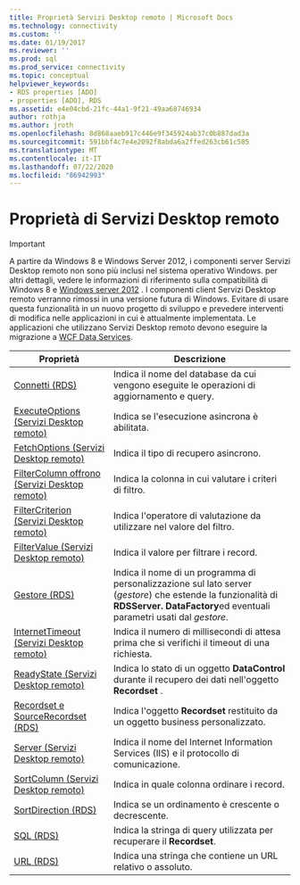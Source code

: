 ```yaml
---
title: Proprietà Servizi Desktop remoto | Microsoft Docs
ms.technology: connectivity
ms.custom: ''
ms.date: 01/19/2017
ms.reviewer: ''
ms.prod: sql
ms.prod_service: connectivity
ms.topic: conceptual
helpviewer_keywords:
- RDS properties [ADO]
- properties [ADO], RDS
ms.assetid: e4e04cbd-21fc-44a1-9f21-49aa68746934
author: rothja
ms.author: jroth
ms.openlocfilehash: 8d868aaeb917c446e9f345924ab37c0b887dad3a
ms.sourcegitcommit: 591bbf4c7e4e2092f8abda6a2ffed263cb61c585
ms.translationtype: MT
ms.contentlocale: it-IT
ms.lasthandoff: 07/22/2020
ms.locfileid: "86942993"
---
```

# <a name="rds-properties"></a>Proprietà di Servizi Desktop remoto
> [!IMPORTANT]
>  A partire da Windows 8 e Windows Server 2012, i componenti server Servizi Desktop remoto non sono più inclusi nel sistema operativo Windows. per altri dettagli, vedere le informazioni di riferimento sulla compatibilità di Windows 8 e [Windows server 2012](https://www.microsoft.com/download/details.aspx?id=27416) . I componenti client Servizi Desktop remoto verranno rimossi in una versione futura di Windows. Evitare di usare questa funzionalità in un nuovo progetto di sviluppo e prevedere interventi di modifica nelle applicazioni in cui è attualmente implementata. Le applicazioni che utilizzano Servizi Desktop remoto devono eseguire la migrazione a [WCF Data Services](https://go.microsoft.com/fwlink/?LinkId=199565).  
  
|Proprietà|Descrizione|  
|-|-|  
|[Connetti (RDS)](../../../ado/reference/rds-api/connect-property-rds.md)|Indica il nome del database da cui vengono eseguite le operazioni di aggiornamento e query.|  
|[ExecuteOptions (Servizi Desktop remoto)](../../../ado/reference/rds-api/executeoptions-property-rds.md)|Indica se l'esecuzione asincrona è abilitata.|  
|[FetchOptions (Servizi Desktop remoto)](../../../ado/reference/rds-api/fetchoptions-property-rds.md)|Indica il tipo di recupero asincrono.|  
|[FilterColumn offrono (Servizi Desktop remoto)](../../../ado/reference/rds-api/filtercolumn-property-rds.md)|Indica la colonna in cui valutare i criteri di filtro.|  
|[FilterCriterion (Servizi Desktop remoto)](../../../ado/reference/rds-api/filtercriterion-property-rds.md)|Indica l'operatore di valutazione da utilizzare nel valore del filtro.|  
|[FilterValue (Servizi Desktop remoto)](../../../ado/reference/rds-api/filtervalue-property-rds.md)|Indica il valore per filtrare i record.|  
|[Gestore (RDS)](../../../ado/reference/rds-api/handler-property-rds.md)|Indica il nome di un programma di personalizzazione sul lato server (*gestore*) che estende la funzionalità di **RDSServer. DataFactory**ed eventuali parametri usati dal *gestore*.|  
|[InternetTimeout (Servizi Desktop remoto)](../../../ado/reference/rds-api/internettimeout-property-rds.md)|Indica il numero di millisecondi di attesa prima che si verifichi il timeout di una richiesta.|  
|[ReadyState (Servizi Desktop remoto)](../../../ado/reference/rds-api/readystate-property-rds.md)|Indica lo stato di un oggetto **DataControl** durante il recupero dei dati nell'oggetto **Recordset** .|  
|[Recordset e SourceRecordset (RDS)](../../../ado/reference/rds-api/recordset-sourcerecordset-properties-rds.md)|Indica l'oggetto **Recordset** restituito da un oggetto business personalizzato.|  
|[Server (Servizi Desktop remoto)](../../../ado/reference/rds-api/server-property-rds.md)|Indica il nome del Internet Information Services (IIS) e il protocollo di comunicazione.|  
|[SortColumn (Servizi Desktop remoto)](../../../ado/reference/rds-api/sortcolumn-property-rds.md)|Indica in quale colonna ordinare i record.|  
|[SortDirection (RDS)](../../../ado/reference/rds-api/sortdirection-property-rds.md)|Indica se un ordinamento è crescente o decrescente.|  
|[SQL (RDS)](../../../ado/reference/rds-api/sql-property.md)|Indica la stringa di query utilizzata per recuperare il **Recordset**.|  
|[URL (RDS)](../../../ado/reference/rds-api/url-property-rds.md)|Indica una stringa che contiene un URL relativo o assoluto.|






















